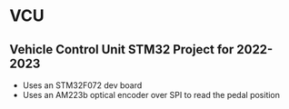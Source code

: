# VCU
## Vehicle Control Unit STM32 Project for 2022-2023
 - Uses an STM32F072 dev board
 - Uses an AM223b optical encoder over SPI to read the pedal position
